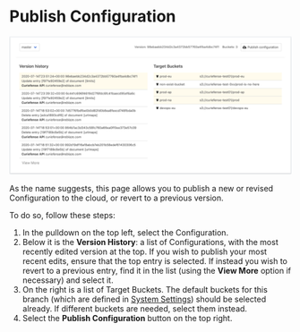 # Publish Configuration

![](../.gitbook/assets/publish-configuration.png)

As the name suggests, this page allows you to publish a new or revised Configuration to the cloud, or revert to a previous version.

To do so, follow these steps:

1. In the pulldown on the top left, select the Configuration.
2. Below it is the **Version History**: a list of Configurations, with the most recently edited version at the top. If you wish to publish your most recent edits, ensure that the top entry is selected. If instead you wish to revert to a previous entry, find it in the list \(using the **View More** option if necessary\) and select it.
3. On the right is a list of Target Buckets. The default buckets for this branch \(which are defined in [System Settings](system-settings.md)\) should be selected already. If different buckets are needed, select them instead.
4. Select the **Publish Configuration** button on the top right.










